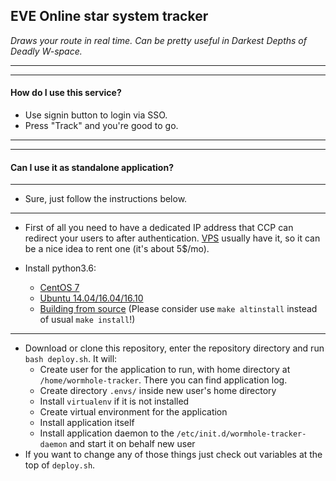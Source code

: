 EVE Online star system tracker
---
_Draws your route in real time._
_Can be pretty useful in Darkest Depths of Deadly W-space._

---

---

#### How do I use this service?
- Use signin button to login via SSO.
- Press "Track" and you're good to go.

---

---

#### Can I use it as standalone application?

---
- Sure, just follow the instructions below.

---
- First of all you need to have a dedicated IP address that CCP can redirect your users to after authentication. [VPS](https://en.wikipedia.org/wiki/Virtual_private_server) usually have it, so it can be a nice idea to rent one (it's about 5$/mo).

- Install python3.6:
    - [CentOS 7](http://www.codeghar.com/blog/install-latest-python-on-centos-7.html)
    - [Ubuntu 14.04/16.04/16.10](http://askubuntu.com/questions/865554/how-do-i-install-python-3-6-using-apt-get)
    - [Building from source](https://docs.python.org/3/using/unix.html) (Please consider use `make altinstall` instead of usual `make install`!)


---
- Download or clone this repository, enter the repository directory and run `bash deploy.sh`. It will:
    - Create user for the application to run, with home directory at `/home/wormhole-tracker`. There you can find application log.
    - Create directory `.envs/` inside new user's home directory
    - Install `virtualenv` if it is not installed
    - Create virtual environment for the application
    - Install application itself
    - Install application daemon to the `/etc/init.d/wormhole-tracker-daemon` and start it on behalf new user
- If you want to change any of those things just check out variables at the top of `deploy.sh`.

